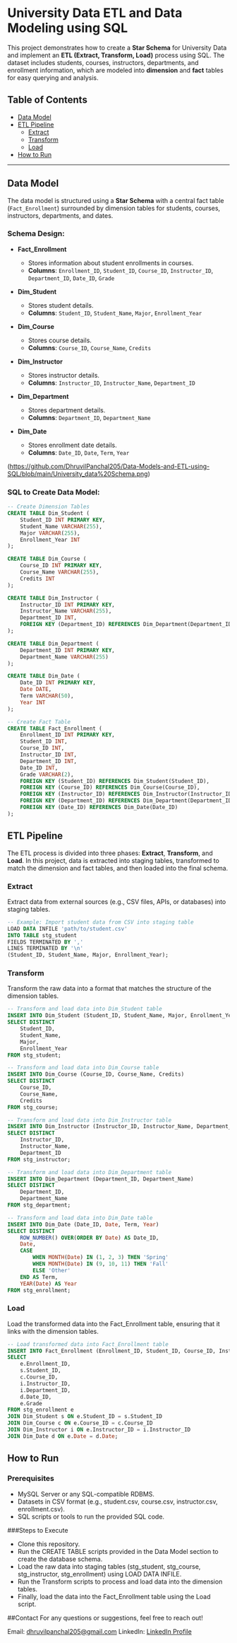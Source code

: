 # University Data ETL and Data Modeling using SQL

This project demonstrates how to create a **Star Schema** for University Data and implement an **ETL (Extract, Transform, Load)** process using SQL. The dataset includes students, courses, instructors, departments, and enrollment information, which are modeled into **dimension** and **fact** tables for easy querying and analysis.

## Table of Contents
- [Data Model](#data-model)
- [ETL Pipeline](#etl-pipeline)
  - [Extract](#extract)
  - [Transform](#transform)
  - [Load](#load)
- [How to Run](#how-to-run)

---

## Data Model

The data model is structured using a **Star Schema** with a central fact table (`Fact_Enrollment`) surrounded by dimension tables for students, courses, instructors, departments, and dates.

### Schema Design:

- **Fact_Enrollment**
    - Stores information about student enrollments in courses.
    - **Columns**: `Enrollment_ID`, `Student_ID`, `Course_ID`, `Instructor_ID`, `Department_ID`, `Date_ID`, `Grade`

- **Dim_Student**
    - Stores student details.
    - **Columns**: `Student_ID`, `Student_Name`, `Major`, `Enrollment_Year`

- **Dim_Course**
    - Stores course details.
    - **Columns**: `Course_ID`, `Course_Name`, `Credits`

- **Dim_Instructor**
    - Stores instructor details.
    - **Columns**: `Instructor_ID`, `Instructor_Name`, `Department_ID`

- **Dim_Department**
    - Stores department details.
    - **Columns**: `Department_ID`, `Department_Name`

- **Dim_Date**
    - Stores enrollment date details.
    - **Columns**: `Date_ID`, `Date`, `Term`, `Year`

(https://github.com/DhruvilPanchal205/Data-Models-and-ETL-using-SQL/blob/main/University_data%20Schema.png)

### SQL to Create Data Model:

```sql
-- Create Dimension Tables
CREATE TABLE Dim_Student (
    Student_ID INT PRIMARY KEY,
    Student_Name VARCHAR(255),
    Major VARCHAR(255),
    Enrollment_Year INT
);

CREATE TABLE Dim_Course (
    Course_ID INT PRIMARY KEY,
    Course_Name VARCHAR(255),
    Credits INT
);

CREATE TABLE Dim_Instructor (
    Instructor_ID INT PRIMARY KEY,
    Instructor_Name VARCHAR(255),
    Department_ID INT,
    FOREIGN KEY (Department_ID) REFERENCES Dim_Department(Department_ID)
);

CREATE TABLE Dim_Department (
    Department_ID INT PRIMARY KEY,
    Department_Name VARCHAR(255)
);

CREATE TABLE Dim_Date (
    Date_ID INT PRIMARY KEY,
    Date DATE,
    Term VARCHAR(50),
    Year INT
);

-- Create Fact Table
CREATE TABLE Fact_Enrollment (
    Enrollment_ID INT PRIMARY KEY,
    Student_ID INT,
    Course_ID INT,
    Instructor_ID INT,
    Department_ID INT,
    Date_ID INT,
    Grade VARCHAR(2),
    FOREIGN KEY (Student_ID) REFERENCES Dim_Student(Student_ID),
    FOREIGN KEY (Course_ID) REFERENCES Dim_Course(Course_ID),
    FOREIGN KEY (Instructor_ID) REFERENCES Dim_Instructor(Instructor_ID),
    FOREIGN KEY (Department_ID) REFERENCES Dim_Department(Department_ID),
    FOREIGN KEY (Date_ID) REFERENCES Dim_Date(Date_ID)
);
```

## ETL Pipeline

The ETL process is divided into three phases: **Extract**, **Transform**, and **Load**. In this project, data is extracted into staging tables, transformed to match the dimension and fact tables, and then loaded into the final schema.

### Extract

Extract data from external sources (e.g., CSV files, APIs, or databases) into staging tables.

```sql
-- Example: Import student data from CSV into staging table
LOAD DATA INFILE 'path/to/student.csv'
INTO TABLE stg_student
FIELDS TERMINATED BY ','
LINES TERMINATED BY '\n'
(Student_ID, Student_Name, Major, Enrollment_Year);
```

### Transform

Transform the raw data into a format that matches the structure of the dimension tables.

```sql
-- Transform and load data into Dim_Student table
INSERT INTO Dim_Student (Student_ID, Student_Name, Major, Enrollment_Year)
SELECT DISTINCT
    Student_ID,
    Student_Name,
    Major,
    Enrollment_Year
FROM stg_student;

-- Transform and load data into Dim_Course table
INSERT INTO Dim_Course (Course_ID, Course_Name, Credits)
SELECT DISTINCT
    Course_ID,
    Course_Name,
    Credits
FROM stg_course;

-- Transform and load data into Dim_Instructor table
INSERT INTO Dim_Instructor (Instructor_ID, Instructor_Name, Department_ID)
SELECT DISTINCT
    Instructor_ID,
    Instructor_Name,
    Department_ID
FROM stg_instructor;

-- Transform and load data into Dim_Department table
INSERT INTO Dim_Department (Department_ID, Department_Name)
SELECT DISTINCT
    Department_ID,
    Department_Name
FROM stg_department;

-- Transform and load data into Dim_Date table
INSERT INTO Dim_Date (Date_ID, Date, Term, Year)
SELECT DISTINCT
    ROW_NUMBER() OVER(ORDER BY Date) AS Date_ID,
    Date,
    CASE
        WHEN MONTH(Date) IN (1, 2, 3) THEN 'Spring'
        WHEN MONTH(Date) IN (9, 10, 11) THEN 'Fall'
        ELSE 'Other'
    END AS Term,
    YEAR(Date) AS Year
FROM stg_enrollment;
```

### Load

Load the transformed data into the Fact_Enrollment table, ensuring that it links with the dimension tables.

```sql
-- Load transformed data into Fact_Enrollment table
INSERT INTO Fact_Enrollment (Enrollment_ID, Student_ID, Course_ID, Instructor_ID, Department_ID, Date_ID, Grade)
SELECT
    e.Enrollment_ID,
    s.Student_ID,
    c.Course_ID,
    i.Instructor_ID,
    i.Department_ID,
    d.Date_ID,
    e.Grade
FROM stg_enrollment e
JOIN Dim_Student s ON e.Student_ID = s.Student_ID
JOIN Dim_Course c ON e.Course_ID = c.Course_ID
JOIN Dim_Instructor i ON e.Instructor_ID = i.Instructor_ID
JOIN Dim_Date d ON e.Date = d.Date;
```

## How to Run

### Prerequisites
- MySQL Server or any SQL-compatible RDBMS.
- Datasets in CSV format (e.g., student.csv, course.csv, instructor.csv, enrollment.csv).
- SQL scripts or tools to run the provided SQL code.

###Steps to Execute
- Clone this repository.
- Run the CREATE TABLE scripts provided in the Data Model section to create the database schema.
- Load the raw data into staging tables (stg_student, stg_course, stg_instructor, stg_enrollment) using LOAD DATA INFILE.
- Run the Transform scripts to process and load data into the dimension tables.
- Finally, load the data into the Fact_Enrollment table using the Load script.

##Contact
For any questions or suggestions, feel free to reach out!

Email: dhruvilpanchal205@gmail.com
LinkedIn: [LinkedIn Profile](https://www.linkedin.com/in/dhruvilpanchal/)
